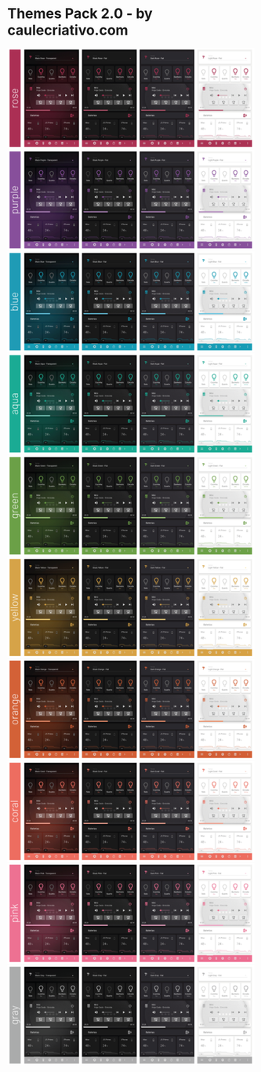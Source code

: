 # Themes Pack 2.0 - by caulecriativo.com

![](/images/01-rose.png)
![](/images/02-purple.png)
![](/images/03-blue.png)
![](/images/04-aqua.png)
![](/images/05-green.png)
![](/images/06-yellow.png)
![](/images/07-orange.png)
![](/images/08-coral.png)
![](/images/09-pink.png)
![](/images/10-gray.png)
